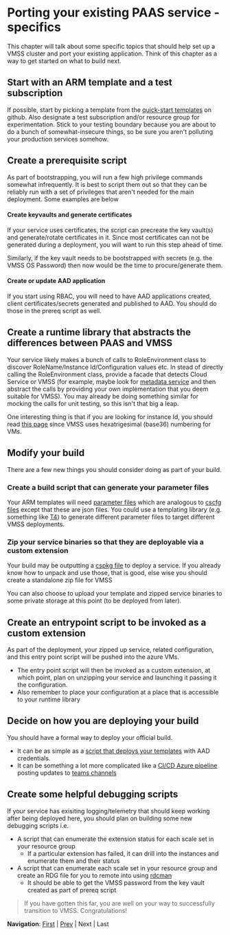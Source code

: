 # Porting your existing PAAS service - specifics
This chapter will talk about some specific topics that should help set up a VMSS cluster and port your existing application.
Think of this chapter as a way to get started on what to build next.

## Start with an ARM template and a test subscription
If possible, start by picking a template from the [quick-start templates](https://github.com/Azure/azure-quickstart-templates) on github. Also designate a test subscription and/or resource group for experimentation. Stick to your testing boundary because you are about to do a bunch of somewhat-insecure things, so be sure you aren't polluting your production services somehow.

## Create a prerequisite script
As part of bootstrapping, you will run a few high privilege commands somewhat infrequently. It is best to script them out so that they can be reliably run with a set of privileges that aren't needed for the main deployment. Some examples are below
#### Create keyvaults and generate certificates
If your service uses certificates, the script can precreate the key vault(s) and generate/rotate certificates in it. Since most certificates can not be generated during a deployment, you will want to run this step ahead of time.

Similarly, if the key vault needs to be bootstrapped with secrets (e.g. the VMSS OS Password) then now would be the time to procure/generate them.
#### Create or update AAD application
If you start using RBAC, you will need to have AAD applications created, client certificates/secrets generated and published to AAD. You should do those in the prereq script as well.

## Create a runtime library that abstracts the differences between PAAS and VMSS
Your service likely makes a bunch of calls to RoleEnvironment class to discover RoleName/Instance Id/Configuration values etc. In stead of directly calling the RoleEnvironment class, provide a facade that detects Cloud Service or VMSS (for example, maybe look for [metadata service](https://docs.microsoft.com/en-us/azure/virtual-machines/windows/instance-metadata-service) and then abstract the calls by providing your own implementation that you deem suitable for VMSS). You may already be doing something similar for mocking the calls for unit testing, so this isn't that big a leap.

One interesting thing is that if you are looking for instance Id, you should read [this page](https://docs.microsoft.com/en-us/azure/virtual-machine-scale-sets/virtual-machine-scale-sets-instance-ids#scale-set-vm-computer-name) since VMSS uses hexatrigesimal (base36) numbering for VMs.

## Modify your build
There are a few new things you should consider doing as part of your build.

### Create a build script that can generate your parameter files
Your ARM templates will need [parameter files](https://docs.microsoft.com/en-us/azure/azure-resource-manager/resource-group-template-deploy#pass-parameter-values) which are analogous to [cscfg files](https://docs.microsoft.com/en-us/azure/cloud-services/cloud-services-model-and-package#serviceconfigurationcscfg) except that these are json files. You could use a templating library (e.g. something like [T4](https://en.wikipedia.org/wiki/Text_Template_Transformation_Toolkit)) to generate different parameter files to target different VMSS deployments.

### Zip your service binaries so that they are deployable via a custom extension
Your build may be outputting a [cspkg file](https://docs.microsoft.com/en-us/azure/cloud-services/cloud-services-model-and-package#servicepackagecspkg) to deploy a service. If you already know how to unpack and use those, that is good, else wise you should create a standalone zip file for VMSS

You can also choose to upload your template and zipped service binaries to some private storage at this point (to be deployed from later).

## Create an entrypoint script to be invoked as a custom extension
As part of the deployment, your zipped up service, related configuration, and this entry point script will be pushed into the azure VMs. 
* The entry point script will then be invoked as a custom extension, at which point, plan on unzipping your service and launching it passing it the configuration.
* Also remember to place your configuration at a place that is accessible to your runtime library

## Decide on how you are deploying your build
You should have a formal way to deploy your official build. 
* It can be as simple as a [script that deploys your templates](https://docs.microsoft.com/en-us/azure/azure-resource-manager/resource-group-template-deploy) with AAD credentials.
* It can be something a lot more complicated like a [CI/CD Azure pipeline](https://docs.microsoft.com/en-us/azure/devops/pipelines/get-started/what-is-azure-pipelines?view=azure-devops) posting updates to [teams channels](https://docs.microsoft.com/en-us/azure/devops/pipelines/integrations/microsoft-teams?view=azure-devops)

## Create some helpful debugging scripts
If your service has exisiting logging/telemetry that should keep working after being deployed here, you should plan on building some new debugging scripts i.e.
* A script that can enumerate the extension status for each scale set in your resource group
  * If a particular extension has failed, it can drill into the instances and enumerate them and their status
* A script that can enumerate each scale set in your resource group and create an RDG file for you to remote into using [rdcman](https://www.microsoft.com/en-us/download/details.aspx?id=44989)
  * It should be able to get the VMSS password from the key vault created as part of prereq script

> If you have gotten this far, you are well on your way to successfully transition to VMSS. Congratulations!

**Navigation**: <a href="Introduction.md">First<a> | <a href="Chapter5.md">Prev</a> | Next | Last
